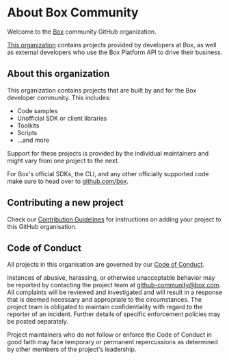 # About Box Community  

Welcome to the [Box](https://box.com) community GitHub organization. 

[This organization](https://github.com/box-community) contains projects provided by developers at Box, as well as external developers who use the Box Platform API to drive their business. 

## About this organization

This organization contains projects that are built by and for the Box developer community. This includes:

* Code samples
* Unofficial SDK or client libraries
* Toolkits
* Scripts
* ...and more

Support for these projects is provided by the individual maintainers and might vary from one project to the next.

For Box's official SDKs, the CLI, and any other officially supported code make sure to head over to [github.com/box](https://github.com/box).

## Contributing a new project

Check our [Contribution Guidelines](.github/CONTRIBUTING.md) for instructions on adding your project to this GitHub organisation.

## Code of Conduct

All projects in this organisation are governed by our [Code of Conduct](./github/CODE_OF_CONDUCT.md).

Instances of abusive, harassing, or otherwise unacceptable behavior may be
reported by contacting the project team at [github-community@box.com](mailto:github-community@box.com). All
complaints will be reviewed and investigated and will result in a response that
is deemed necessary and appropriate to the circumstances. The project team is
obligated to maintain confidentiality with regard to the reporter of an incident.
Further details of specific enforcement policies may be posted separately.

Project maintainers who do not follow or enforce the Code of Conduct in good
faith may face temporary or permanent repercussions as determined by other
members of the project's leadership.
